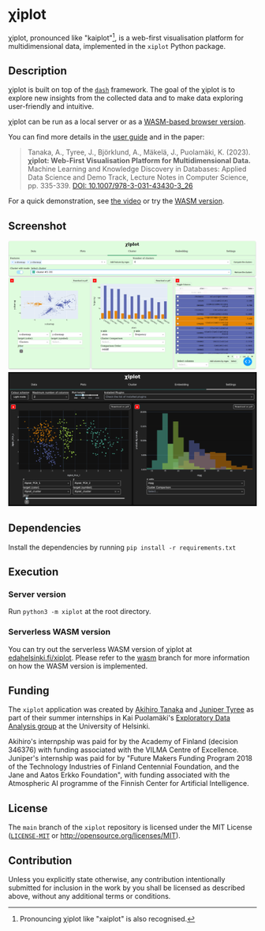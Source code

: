 # &chi;iplot

&chi;iplot, pronounced like "kaiplot"[^1], is a web-first visualisation platform for multidimensional data, implemented in the `xiplot` Python package.

[^1]: Pronouncing &chi;iplot like "xaiplot" is also recognised.

## Description

&chi;iplot is built on top of the [`dash`](https://github.com/plotly/dash) framework. The goal of the &chi;iplot is to explore new insights from the collected data and to make data exploring user-friendly and intuitive.

&chi;iplot can be run as a local server or as a [WASM-based browser version](https://edahelsinki.fi/xiplot). 

You can find more details in the [user guide](docs/user_guide/README.md) and in the paper:

> Tanaka, A., Tyree, J., Björklund, A., Mäkelä, J., Puolamäki, K. (2023).  
> __&chi;iplot: Web-First Visualisation Platform for Multidimensional Data.__  
> Machine Learning and Knowledge Discovery in Databases: Applied Data Science and Demo Track, Lecture Notes in Computer Science, pp. 335-339. [DOI: 10.1007/978-3-031-43430-3_26](https://doi.org/10.1007/978-3-031-43430-3_26)

For a quick demonstration, see [the video](https://helsinkifi-my.sharepoint.com/:v:/g/personal/tanakaki_ad_helsinki_fi/EcIIGy0bfP5FlW-0Lr4AMEYBbKoyuo6u7px3zu_K5Vk4xw?e=TPGGf8&nav=eyJyZWZlcnJhbEluZm8iOnsicmVmZXJyYWxBcHAiOiJTdHJlYW1XZWJBcHAiLCJyZWZlcnJhbFZpZXciOiJTaGFyZURpYWxvZyIsInJlZmVycmFsQXBwUGxhdGZvcm0iOiJXZWIiLCJyZWZlcnJhbE1vZGUiOiJ2aWV3In19) or try the [WASM version](https://edahelsinki.fi/xiplot).

## Screenshot

![Screenshot of xiplot](docs/images/cluster_by_drawing.png#gh-light-mode-only)
![Screenshot of xiplot](docs/images/dark_mode.png#gh-dark-mode-only)

## Dependencies

Install the dependencies by running `pip install -r requirements.txt`

## Execution

### Server version

Run `python3 -m xiplot` at the root directory.

### Serverless WASM version

You can try out the serverless WASM version of &chi;iplot at [edahelsinki.fi/xiplot](https://edahelsinki.fi/xiplot). Please refer to the [wasm](https://github.com/edahelsinki/xiplot/tree/wasm#readme) branch for more information on how the WASM version is implemented.

## Funding

The `xiplot` application was created by [Akihiro Tanaka](https://github.com/TanakaAkihiro) and [Juniper Tyree](https://github.com/juntyr) as part of their summer internships in Kai Puolamäki's [Exploratory Data Analysis group](https://github.com/edahelsinki) at the University of Helsinki.

Akihiro's internpship was paid for by the Academy of Finland (decision 346376) with funding associated with the VILMA Centre of Excellence. Juniper's internship was paid for by "Future Makers Funding Program 2018 of the Technology Industries of Finland Centennial Foundation, and the Jane and Aatos Erkko Foundation", with funding associated with the Atmospheric AI programme of the Finnish Center for Artificial Intelligence.

## License

The `main` branch of the `xiplot` repository is licensed under the MIT License ([`LICENSE-MIT`](LICENSE-MIT) or http://opensource.org/licenses/MIT).

## Contribution

Unless you explicitly state otherwise, any contribution intentionally submitted for inclusion in the work by you shall be licensed as described above, without any additional terms or conditions.
